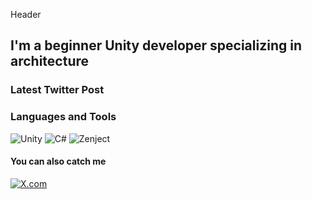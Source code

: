 Header

## I'm a beginner Unity developer specializing in architecture

### Latest Twitter Post
<!-- X:START -->
<!-- X:END -->

### Languages and Tools

![Unity](https://img.shields.io/badge/-UNITY-212121?style=for-the-badge)
![C#](https://img.shields.io/badge/-C%23-6A5ACD?style=for-the-badge&logo=c-sharp&logoColor=ffffff)
![Zenject](https://img.shields.io/badge/-Zenject-32CD32?style=for-the-badge)   

#### You can also catch me

[![X.com](https://img.shields.io/badge/-X.com-000000?style=for-the-badge&logo=twitter&logoColor=white)](https://x.com/echoz04)
